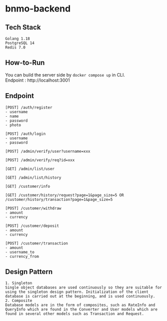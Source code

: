 # bnmo-backend
## Tech Stack
```
Golang 1.18
PostgreSQL 14
Redis 7.0
```

## How-to-Run
You can build the server side by `docker compose up` in CLI.\
Endpoint : http://localhost:3001

## Endpoint
```
[POST] /auth/register
- username
- name
- password
- photo

[POST] /auth/login
- username
- password

[POST] /admin/verify/user?username=xxx

[POST] /admin/verify/req?id=xxx

[GET] /admin/list/user

[GET] /admin/list/history

[GET] /customer/info

[GET] /customer/history/request?page=1&page_size=5 OR /customer/history/transaction?page=1&page_size=5

[POST] /customer/withdraw
- amount
- currency

[POST] /customer/deposit
- amount
- currency

[POST] /customer/transaction
- amount
- username_to
- currency_from
```

## Design Pattern
```
1. Singleton
Single object databases are used continuously so they are suitable for using the singleton design pattern. Initialization of the client database is carried out at the beginning, and is used continuously.
2. Composite
Database models are in the form of composites, such as RateInfo and QueryInfo which are found in the Converter and User models which are found in several other models such as Transaction and Request.
```
